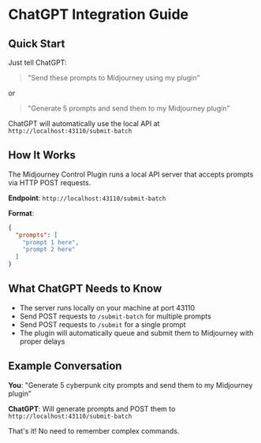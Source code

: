 # ChatGPT Integration Guide

## Quick Start

Just tell ChatGPT:

> "Send these prompts to Midjourney using my plugin"

or

> "Generate 5 prompts and send them to my Midjourney plugin"

ChatGPT will automatically use the local API at `http://localhost:43110/submit-batch`

## How It Works

The Midjourney Control Plugin runs a local API server that accepts prompts via HTTP POST requests.

**Endpoint**: `http://localhost:43110/submit-batch`

**Format**:
```json
{
  "prompts": [
    "prompt 1 here",
    "prompt 2 here"
  ]
}
```

## What ChatGPT Needs to Know

- The server runs locally on your machine at port 43110
- Send POST requests to `/submit-batch` for multiple prompts
- Send POST requests to `/submit` for a single prompt
- The plugin will automatically queue and submit them to Midjourney with proper delays

## Example Conversation

**You**: "Generate 5 cyberpunk city prompts and send them to my Midjourney plugin"

**ChatGPT**: Will generate prompts and POST them to `http://localhost:43110/submit-batch`

That's it! No need to remember complex commands.
